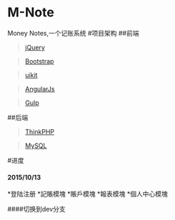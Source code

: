 # M-Note
Money Notes,一个记账系统
#项目架构
##前端
>[jQuery](http://www.jquery.com)

>[Bootstrap](http://www.bootcss.com)

>[uikit](http://www.getuikit.net/index.html)

>[AngularJs](http://www.angularjs.org)

>[Gulp](http://gulpjs.com/)

##后端
>[ThinkPHP](http://www.thinkphp.cn)

>[MySQL](http://www.mysql.com)

#进度
#### 2015/10/13
*登陆注册
*記賬模塊
*賬戶模塊
*報表模塊
*個人中心模塊

####切换到dev分支